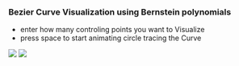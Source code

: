 ### Bezier Curve Visualization using Bernstein polynomials
- enter how many controling points you want to Visualize
- press space to start animating circle tracing the Curve

![](https://github.com/MAthabet/Bezier-Curve/blob/main/7ControlingPoints.gif)
![](https://github.com/MAthabet/Bezier-Curve/blob/main/4ControlingPoints.gif)
